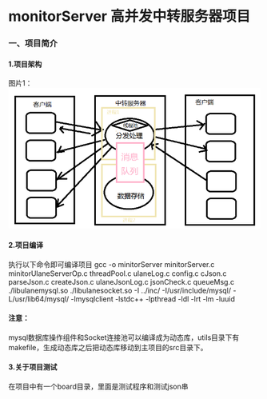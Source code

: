 # monitorServer 高并发中转服务器项目

### 一、项目简介
#### 1.项目架构
图片1： 
    ![图片1](https://github.com/guoshijiang/monitorServer/blob/master/board/QQ%E5%9B%BE%E7%89%8720170712174543.png "图片1")
#### 2.项目编译
执行以下命令即可编译项目
gcc -o minitorServer minitorServer.c minitorUlaneServerOp.c threadPool.c ulaneLog.c config.c cJson.c parseJson.c createJson.c ulaneJsonLog.c jsonCheck.c queueMsg.c ./libulanemysql.so ./libulanesocket.so -I ../inc/ -I/usr/include/mysql/ -L/usr/lib64/mysql/ -lmysqlclient -lstdc++ -lpthread -ldl -lrt -lm -luuid

#### 注意：
mysql数据库操作组件和Socket连接池可以编译成为动态库，utils目录下有makefile，生成动态库之后把动态库移动到主项目的src目录下。

#### 3.关于项目测试
在项目中有一个board目录，里面是测试程序和测试json串
